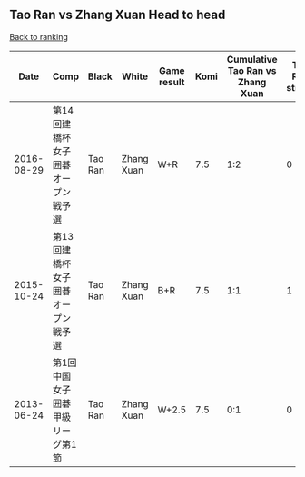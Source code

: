 ## Tao Ran vs Zhang Xuan Head to head

[Back to ranking](../../index.md)




| **Date** | **Comp** | **Black** | **White** | **Game result** | **Komi** | **Cumulative Tao Ran vs Zhang Xuan** | **Tao Ran streak** | **Zhang Xuan streak** | 
| --- | --- | --- | --- | --- | --- | --- | --- | --- |
| 2016-08-29 | 第14回建橋杯女子囲碁オープン戦予選 | Tao Ran | Zhang Xuan | W+R | 7.5 | 1:2 | 0 | 1 | 
| 2015-10-24 | 第13回建橋杯女子囲碁オープン戦予選 | Tao Ran | Zhang Xuan | B+R | 7.5 | 1:1 | 1 | 0 | 
| 2013-06-24 | 第1回中国女子囲碁甲級リーグ第1節 | Tao Ran | Zhang Xuan | W+2.5 | 7.5 | 0:1 | 0 | 1 |




